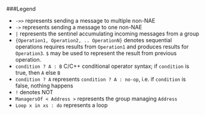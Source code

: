 ###Legend

* `->>` represents sending a message to multiple non-NAE
* `->` represents sending a message to one non-NAE
* `|` represents the sentinel accumulating incoming messages from a group
* `{Operation1, Operation2, .. OperationN}` denotes sequential operations
requires results from `Operation1` and produces results for `Operation3`. `$` may be used to represent the result from previous operation.
* `condition ? A : B` C/C++ conditional operator syntax; if `condition` is true, then `A` else `B`
* `condition ? A` represents `condition ? A : no-op`, i.e. if `condition` is false, nothing happens
* `!` denotes NOT
* `ManagersOf < Address >` represents the group managing `Address`
* `Loop x in xs : do` represents a loop
